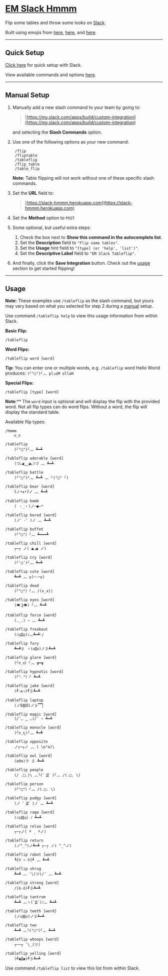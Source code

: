 # [EM Slack Hmmm](https://slack-hmmm.herokuapp.com)
Flip some tables and throw some looks on [Slack](https://slack.com).

Built using emojis from [here](http://www.emoticonfun.org/flip/), [here](http://emojicons.com/table-flipping), and [here](http://tableflipping.com/).

----------
## Quick Setup

[Click here](https://slack-hmmm.herokuapp.com/teams) for quick setup with Slack.

View available commands and options [here](#usage).

----------
## Manual Setup

1. Manually add a new slash command to your team by going to:

    > [https://my.slack.com/apps/build/custom-integration](https://my.slack.com/apps/build/custom-integration)

    and selecting the **Slash Commands** option.

2. Use one of the following options as your new command:

        /flip
        /fliptable
        /tableflip
        /flip_table
        /table_flip

    **Note:** Table flipping will not work without one of these specific slash commands.

3. Set the **URL** field to:

    > [https://slack-hmmm.herokuapp.com](https://slack-hmmm.herokuapp.com)

4. Set the **Method** option to `POST`

5. Some optional, but useful extra steps:
    1. Check the box next to **Show this command in the autocomplete list**.
    2. Set the **Description** field to `"Flip some tables"`.
    3. Set the **Usage** hint field to `"[type] (or 'help', 'list')"`.
    4. Set the **Descriptive Label** field to `"EM Slack Tableflip"`.

6. And finally, click the **Save Integration** button. Check out the [usage](#usage) section to get started flipping!

----------
## Usage

**Note:** These examples use `/tableflip` as the slash command, but yours may vary based on what you selected for step 2 during a [manual](#manual-setup) setup.

Use command `/tableflip help` to view this usage information from within Slack.

**Basic Flip:**

    /tableflip

**Word Flips:**

    /tableflip word [word]

**Tip:** You can enter one or multiple words, e.g. `/tableflip` word Hello World produces: `(╯°□°)╯︵ plɹoM ollǝH`

**Special Flips:**

    /tableflip [type] [word]

**Note**:** The `word` input is optional and will display the flip with the provided word. Not all flip types can do word flips. Without a word, the flip will display the standard table.

Available flip types:

    /hmmm
        ಠ_ಠ

    /tableflip
        (╯°□°)╯︵ ┻━┻

    /tableflip adorable [word]
        (づ｡◕‿‿◕｡)づ ︵ ┻━┻

    /tableflip battle
        (╯°□°)╯︵ ┻━┻ ︵ ╯(°□° ╯)

    /tableflip bear [word]
        ʕノ•ᴥ•ʔノ ︵ ┻━┻

    /tableflip bomb
        ( ・_・)ノ⌒●~*

    /tableflip bored [word]
        (ノ゜-゜)ノ ︵ ┻━┻

    /tableflip buffet
        (╯°□°）╯︵ ┻━━━┻

    /tableflip chill [word]
        ┬─┬ ノ( ◕◡◕ ノ)

    /tableflip cry [word]
        (╯'□')╯︵ ┻━┻

    /tableflip cute [word]
        ┻━┻ ︵ ლ(⌒-⌒ლ)

    /tableflip dead
        (╯°□°）╯︵ /(x_x)|

    /tableflip eyes [word]
        (👁 ͜ʖ👁) ╯︵ ┻━┻

    /tableflip force [word]
        (._.) ~ ︵ ┻━┻

    /tableflip freakout
        (ﾉಥДಥ)ﾉ︵┻━┻･/

    /tableflip fury
        ┻━┻彡 ヽ(ಠДಠ)ノ彡┻━┻﻿

    /tableflip glare [word]
        (╯ಠ_ಠ）╯︵ ┳━┳

    /tableflip hypnotic [word]
        (╯°.°）╯ ┻━┻

    /tableflip jake [word]
        (┛❍ᴥ❍﻿)┛彡┻━┻

    /tableflip laptop
        (ノÒ益Ó)ノ彡▔▔▏

    /tableflip magic [word]
        (/¯◡ ‿ ◡)/¯ ~ ┻━┻

    /tableflip monocle [word]
        (╯ಠ_ರೃ)╯︵ ┻━┻

    /tableflip opposite
        ノ┬─┬ノ ︵ ( \o°o)\

    /tableflip owl [word]
        (ʘ∇ʘ)ク 彡 ┻━┻

    /tableflip people
        (/ .□.)\ ︵╰(゜Д゜)╯︵ /(.□. \)

    /tableflip person
        (╯°□°）╯︵ /(.□. \)

    /tableflip pudgy [word]
        (ノ ゜Д゜)ノ ︵ ┻━┻

    /tableflip rage [word]
        (ﾉಥ益ಥ）ﾉ﻿ ┻━┻

    /tableflip relax [word]
        ┬─┬ノ( º _ ºノ)

    /tableflip return
        (ノ^_^)ノ┻━┻ ┬─┬ ノ( ^_^ノ)

    /tableflip robot [word]
        ┗[© ♒ ©]┛ ︵ ┻━┻

    /tableflip shrug
        ┻━┻ ︵﻿ ¯\(ツ)/¯ ︵ ┻━┻

    /tableflip strong [word]
        /(ò.ó)┛彡┻━┻

    /tableflip tantrum
        ┻━┻ ︵ヽ(`Д´)ﾉ︵﻿ ┻━┻

    /tableflip teeth [word]
        (ノಠ益ಠ)ノ彡┻━┻

    /tableflip two
        ┻━┻ ︵╰(°□°)╯︵ ┻━┻

    /tableflip whoops [word]
        ┬──┬﻿ ¯\_(ツ)

    /tableflip yelling [word]
        (┛◉Д◉)┛彡┻━┻

Use command `/tableflip list` to view this list from within Slack.
